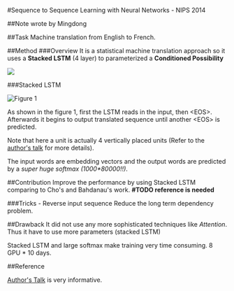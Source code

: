 #Sequence to Sequence Learning with Neural Networks - NIPS 2014

##Note wrote by Mingdong

##Task
Machine translation from English to French.
 
##Method
###Overview
It is a statistical machine translation approach so it uses a **Stacked LSTM** (4 layer) to parameterized a **Conditioned Possibility**

![](https://github.com/KevinWangTHU/rnn_papers/raw/master/Sequence%20to%20Sequence%20Learning%20with%20Neural%20Networks/eq1.png)

###Stacked LSTM

![Figure 1](https://github.com/KevinWangTHU/rnn_papers/raw/master/Sequence%20to%20Sequence%20Learning%20with%20Neural%20Networks/fig1.png)

As shown in the figure 1, first the LSTM reads in the input, then \<EOS\>. Afterwards it begins to output translated sequence until another \<EOS\> is predicted.

Note that here a unit is actually 4 vertically placed units (Refer to the [author's talk](research.microsoft.com/apps/video/?id=239083) for more details).

The input words are embedding vectors and the output words are predicted by a *super huge softmax (1000\*80000\!!)*.


##Contribution
Improve the performance by using Stacked LSTM comparing to Cho's and Bahdanau's work. **\#TODO reference is needed**

###Tricks - Reverse input sequence 
Reduce the long term dependency problem.



##Drawback
It did not use any more sophisticated techniques like *Attention*. Thus it have to use more parameters (stacked LSTM)

Stacked LSTM and large softmax make training very time consuming. 8 GPU * 10 days.

##Reference

[Author's Talk](research.microsoft.com/apps/video/?id=239083) is very informative.



